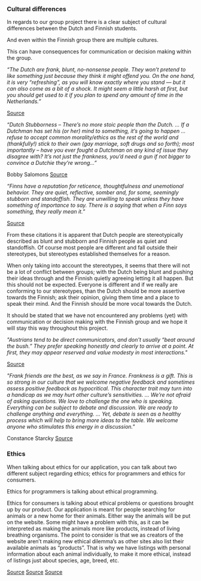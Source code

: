 ### Cultural differences
In regards to our group project there is a clear subject of cultural differences between the Dutch and Finnish students. 

And even within the Finnish group there are multiple cultures. 

This can have consequences for communication or decision making within the group. 

*“The Dutch are frank, blunt, no-nonsense people. 
They won’t pretend to like something just because they think it might offend you. 
On the one hand, it is very “refreshing”, as you will know exactly where you stand — but it can also come as a bit of a shock. 
It might seem a little harsh at first, but you should get used to it if you plan to spend any amount of time in the Netherlands.”*

[Source](https://dutchreview.com/culture/cliches-about-the-dutch/)

*“Dutch Stubborness – There’s no more stoic people than the Dutch. 
… If a Dutchman has set his (or her) mind to something, it’s going to happen 
… refuse to accept common morality/ethics as the rest of the world and (thankfully!) stick to their own (gay marriage, soft drugs and so forth); 
most importantly – have you ever fought a Dutchman on any kind of issue they disagree with? 
It’s not just the frankness, you’d need a gun if not bigger to convince a Dutchie they’re wrong…”*

Bobby Salomons [Source](https://dutchreview.com/culture/cliches-about-the-dutch/)

*“Finns have a reputation for reticence, thoughtfulness and unemotional behavior. 
They are quiet, reflective, somber and, for some, seemingly stubborn and standoffish. 
They are unwilling to speak unless they have something of importance to say. 
There is a saying that when a Finn says something, they really mean it.”*

[Source](http://blog.goinglobal.com/understanding-finnish-culture-is-key-to-thriving-in-finland/#:~:text=Finns%20have%20a%20reputation%20for,something%2C%20they%20really%20mean%20it.)

From these citations it is apparent that Dutch people are stereotypically described as blunt and stubborn and Finnish people as quiet and standoffish. 
Of course most people are different and fall outside their stereotypes, but stereotypes established themselves for a reason. 

When only taking into account the stereotypes, it seems that there will not be a lot of conflict between groups; 
with the Dutch being blunt and pushing their ideas through and the Finnish quietly agreeing letting it all happen. 
But this should not be expected. 
Everyone is different and if we really are conforming to our stereotypes, than the Dutch should be more assertive towards the Finnish; 
ask their opinion, giving them time and a place to speak their mind. 
And the Finnish should be more vocal towards the Dutch. 

It should be stated that we have not encountered any problems (yet) with communication or decision making with the Finnish group and we hope it will stay this way throughout this project. 

*"Austrians tend to be direct communicators, and don't usually “beat around the bush.” 
They prefer speaking honestly and clearly to arrive at a point. 
At first, they may appear reserved and value modesty in most interactions."*

[Source](https://www.afsusa.org/countries/austria/#afs-nav-language)

*"Frank friends are the best, as we say in France. 
Frankness is a gift. 
This is so strong in our culture that we welcome negative feedback and sometimes assess positive feedback as hypocritical. 
This character trait may turn into a handicap as we may hurt other culture’s sensitivities.
...
We’re not afraid of asking questions. 
We love to challenge the one who is speaking. 
Everything can be subject to debate and discussion. 
We are ready to challenge anything and everything.
...
Yet, debate is seen as a healthy process which will help to bring more ideas to the table. 
We welcome anyone who stimulates this energy in a discussion."*

Constance Starcky [Source](https://medium.com/@Cocosy/5-french-character-traits-to-be-aware-of-128779a7bb74)

### Ethics
When talking about ethics for our application, you can talk about two different subject regarding ethics; 
ethics for programmers and ethics for consumers. 

Ethics for programmers is talking about ethical programming.

Ethics for consumers is talking about ethical problems or questions brought up by our product. 
Our application is meant for people searching for animals or a new home for their animals. 
Either way the animals will be put on the website. 
Some might have a problem with this, as it can be interpreted as making the animals more like products, instead of living breathing organisms. 
The point to consider is that we as creators of the website aren’t making new ethical dilemma’s as other sites also list their available animals as “products”. 
That is why we have listings with personal information about each animal individually, to make it more ethical, instead of listings just about species, age, breed, etc.

[Source](https://pragmaticpineapple.com/ethical-programming-is-it-worth-it/)
[Source](https://en.wikipedia.org/wiki/Programming_ethics)
[Source](https://www.acm.org/code-of-ethics)
